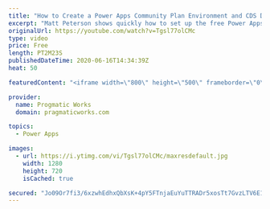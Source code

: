 ```yaml
---
title: "How to Create a Power Apps Community Plan Environment and CDS Database"
excerpt: "Matt Peterson shows quickly how to set up the free Power Apps Community edition plan. The plan can be used to test and train in Power Apps but does not have the ability to share applications. He also shows how to create the Common Data Services (CDS) database)."
originalUrl: https://youtube.com/watch?v=Tgsl77olCMc
type: video
price: Free
length: PT2M23S
publishedDateTime: 2020-06-16T14:34:39Z
heat: 50

featuredContent: "<iframe width=\"800\" height=\"500\" frameborder=\"0\" src=\"https://www.youtube.com/embed/Tgsl77olCMc\" allow=\"accelerometer; autoplay; encrypted-media; gyroscope; picture-in-picture\" allowfullscreen></iframe>"

provider:
  name: Progmatic Works
  domain: pragmaticworks.com

topics:
  - Power Apps

images:
  - url: https://i.ytimg.com/vi/Tgsl77olCMc/maxresdefault.jpg
    width: 1280
    height: 720
    isCached: true

secured: "Jo09Or7fi3/6xzwhEdhxQbXsK+4pY5FTnjaEuYuTTRADr5xosTt7GvzLTV6E1RlMktUv+xI68KS9568tk0UnsAzNQvW1xrspwsvwKRIdPWHeQOPh18JnVXAk1XHVlPbhz5NKL2/KpQL3L2Tpz3rcO5Su/LwbgkNJ+saQ73A+JpAdSek21zZWXbMVmr7qoFPu0fc2PDb82OTuT0NoROqm69pF9t2y7rFY0w6eNLQitkA+73ZqMLkx8diFp5gFGIdIzkTqnjshnK1QKfm9infeuFSQSO8gjcASa0ElTMysSSmCUaaAb1BBu7Y3liXt8/a9vtiuuch5krzXr7DOzN3IdlB3zt1EoSPp1P7JC3Atsln/Vm8BNiQ6uvdPJAwr7T+vuFi3IfqgX24GBCZ8icHW5yxAN1MVZwqScM3D3EwinmI=;++s/Z2uffqMOxQBViqMicQ=="
---
```


